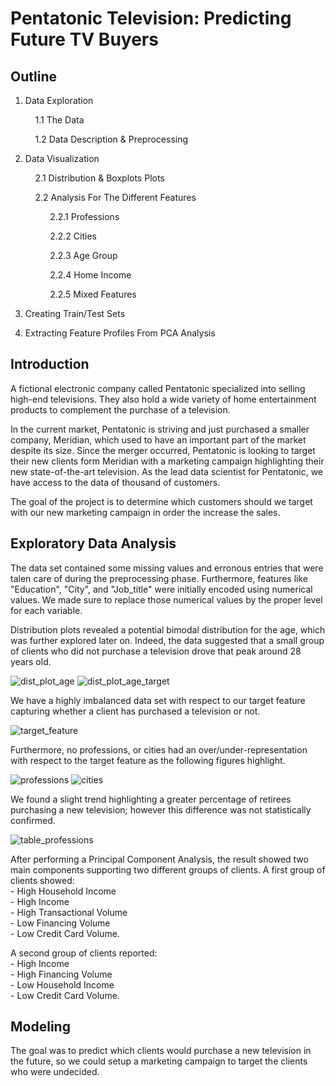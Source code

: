 # Pentatonic Television: Predicting Future TV Buyers

## Outline
1. Data Exploration<br/>
    
   &nbsp;&nbsp;&nbsp;&nbsp;1.1 The Data
    
   &nbsp;&nbsp;&nbsp;&nbsp;1.2 Data Description & Preprocessing<br/>

2. Data Visualization<br/>
   
   &nbsp;&nbsp;&nbsp;&nbsp;2.1 Distribution & Boxplots Plots
     
   &nbsp;&nbsp;&nbsp;&nbsp;2.2 Analysis For The Different Features
   
   &nbsp;&nbsp;&nbsp;&nbsp;&nbsp;&nbsp;&nbsp;&nbsp;&nbsp;&nbsp;2.2.1 Professions<br/>
         
   &nbsp;&nbsp;&nbsp;&nbsp;&nbsp;&nbsp;&nbsp;&nbsp;&nbsp;&nbsp;2.2.2 Cities<br/>
         
   &nbsp;&nbsp;&nbsp;&nbsp;&nbsp;&nbsp;&nbsp;&nbsp;&nbsp;&nbsp;2.2.3 Age Group<br/>
         
   &nbsp;&nbsp;&nbsp;&nbsp;&nbsp;&nbsp;&nbsp;&nbsp;&nbsp;&nbsp;2.2.4 Home Income<br/>
      
   &nbsp;&nbsp;&nbsp;&nbsp;&nbsp;&nbsp;&nbsp;&nbsp;&nbsp;&nbsp;2.2.5 Mixed Features<br/>       

3. Creating Train/Test Sets<br/>

4. Extracting Feature Profiles From PCA Analysis<br/>


## Introduction

A fictional electronic company called Pentatonic specialized into selling high-end televisions. They also hold a wide variety of home entertainment products to complement the purchase of a television.

In the current market, Pentatonic is striving and just purchased a smaller company, Meridian, which used to have an important part of the market despite its size. Since the merger occurred, Pentatonic is looking to target their new clients form Meridian with a marketing campaign highlighting their new state-of-the-art television. As the lead data scientist for Pentatonic, we have access to the data of thousand of customers.

The goal of the project is to determine which customers should we target with our new marketing campaign in order the increase the sales.

## Exploratory Data Analysis
The data set contained some missing values and erronous entries that were talen care of during the preprocessing phase. Furthermore, features like "Education", "City", and "Job_title" were initially encoded using numerical values. We made sure to replace those numerical values by the proper level for each variable.

Distribution plots revealed a potential bimodal distribution for the age, which was further explored later on. Indeed, the data suggested that a small group of clients who did not purchase a television drove that peak around 28 years old.

![dist_plot_age](https://user-images.githubusercontent.com/24415049/139962243-dc2a8f8c-df73-4c2e-9e4e-f94be5bfd4a7.png)
![dist_plot_age_target](https://user-images.githubusercontent.com/24415049/139962427-0e966362-1ded-4fa8-8b70-d0158367b484.png)

We have a highly imbalanced data set with respect to our target feature capturing whether a client has purchased a television or not.

![target_feature](https://user-images.githubusercontent.com/24415049/139962785-60c875b3-d796-45a8-8013-c7918e07e131.png)

Furthermore, no professions, or cities had an over/under-representation with respect to the target feature as the following figures highlight.

![professions](https://user-images.githubusercontent.com/24415049/139963143-6e45ad58-e4f1-4e31-aed0-ebe43739ac12.png) ![cities](https://user-images.githubusercontent.com/24415049/139963148-e5e885b5-32a5-4bb7-9bea-a005fafaf6e7.png)

We found a slight trend highlighting a greater percentage of retirees purchasing a new television; however this difference was not statistically confirmed.

![table_professions](https://user-images.githubusercontent.com/24415049/139963498-b48d3eca-7595-445d-b767-3553496f4b1b.png)


After performing a Principal Component Analysis, the result showed two main components supporting two different groups of clients.
A first group of clients showed:<br/>
    - High Household Income<br/>
    - High Income<br/>
    - High Transactional Volume<br/>
    - Low Financing Volume<br/>
    - Low Credit Card Volume.<br/>
    
A second group of clients reported:<br/>
    - High Income<br/>
    - High Financing Volume<br/>
    - Low Household Income<br/>
    - Low Credit Card Volume.<br/>
    
## Modeling
The goal was to predict which clients would purchase a new television in the future, so we could setup a marketing campaign to target the clients who were undecided. 
